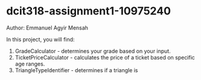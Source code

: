 # dcit318-assignment1-10975240
Author: Emmanuel Agyir Mensah

In this project, you will find:

1. GradeCalculator - determines your grade based on your input.
2. TicketPriceCalculator - calculates the price of a ticket based on specific age ranges.
3. TriangleTypeIdentifier - determines if a triangle is 
